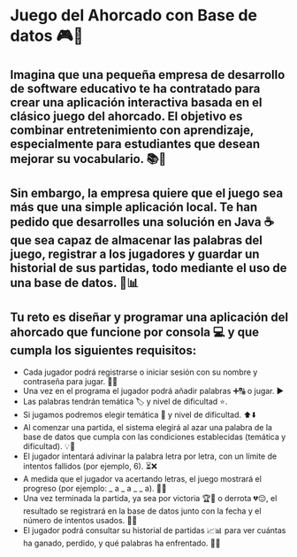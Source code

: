 # Juego del Ahorcado con Base de datos 🎮🎲

##  Imagina que una pequeña empresa de desarrollo de software educativo te ha contratado para crear una aplicación interactiva basada en el clásico juego del ahorcado. El objetivo es combinar entretenimiento con aprendizaje, especialmente para estudiantes que desean mejorar su vocabulario. 📚🧠

## Sin embargo, la empresa quiere que el juego sea más que una simple aplicación local. Te han pedido que desarrolles una solución en Java ☕ que sea capaz de almacenar las palabras del juego, registrar a los jugadores y guardar un historial de sus partidas, todo mediante el uso de una base de datos. 💾📊

## Tu reto es diseñar y programar una aplicación del ahorcado que funcione por consola 💻 y que cumpla los siguientes requisitos:

  - Cada jugador podrá registrarse o iniciar sesión con su nombre y contraseña para jugar. 🔐👤
  - Una vez en el programa el jugador podrá añadir palabras ➕🔠 o jugar. ▶️
  - Las palabras tendrán temática 🏷️ y nivel de dificultad ⭐.
  - Si jugamos podremos elegir temática 🌳 y nivel de dificultad. ⬆️⬇️
  - Al comenzar una partida, el sistema elegirá al azar una palabra de la base de datos que cumpla con las condiciones establecidas (temática y dificultad). 💡🎯
  - El jugador intentará adivinar la palabra letra por letra, con un límite de intentos fallidos (por ejemplo, 6). ⏳❌
  - A medida que el jugador va acertando letras, el juego mostrará el progreso (por ejemplo: _ a _ a _ _ a). 📝✅
  - Una vez terminada la partida, ya sea por victoria 🏆🎉 o derrota 💔😔, el resultado se registrará en la base de datos junto con la fecha y el número de intentos usados. 📅🔢
  - El jugador podrá consultar su historial de partidas 📈📊 para ver cuántas ha ganado, perdido, y qué palabras ha enfrentado. 📖🧐

